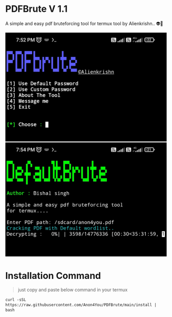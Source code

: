 # PDFBrute V 1.1
A simple and easy pdf bruteforcing tool for termux tool by Alienkrishn.. 👽🦚

<img src="Screenshot_2023-02-09-19-52-34-397-edit_com.termux.jpg"/><img src="Screenshot_2023-02-09-19-54-28-554-edit_com.termux.jpg"/>

# Installation Command
> just copy and paste below command in your termux 

```
curl -sSL https://raw.githubusercontent.com/Anon4You/PDFBrute/main/install | bash
```
